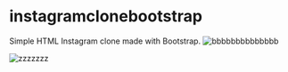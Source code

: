 # instagramclonebootstrap
Simple HTML Instagram clone made with Bootstrap.
![bbbbbbbbbbbbbb](https://user-images.githubusercontent.com/107987193/179551149-1748fb5c-4af3-4fe6-aee2-c2929889014d.png)



![zzzzzzz](https://user-images.githubusercontent.com/107987193/179551300-f0d9c0d2-9dca-4fd0-82ae-b0d07d341a2e.png)
